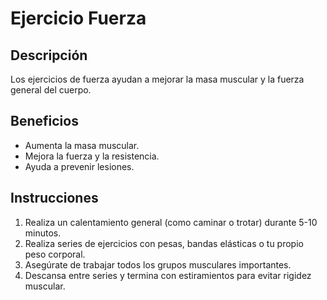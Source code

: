 # Ejercicio Fuerza 

## Descripción

Los ejercicios de fuerza ayudan a mejorar la masa muscular y la fuerza general del cuerpo.

## Beneficios

- Aumenta la masa muscular.
- Mejora la fuerza y la resistencia.
- Ayuda a prevenir lesiones.

## Instrucciones

1. Realiza un calentamiento general (como caminar o trotar) durante 5-10 minutos.
2. Realiza series de ejercicios con pesas, bandas elásticas o tu propio peso corporal. 
3. Asegúrate de trabajar todos los grupos musculares importantes.
4. Descansa entre series y termina con estiramientos para evitar rigidez muscular.



